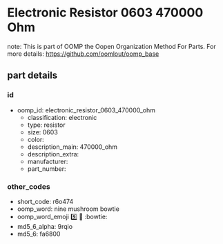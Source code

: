 # Electronic Resistor 0603 470000 Ohm  

note: This is part of OOMP the Oopen Organization Method For Parts. For more details: https://github.com/oomlout/oomp_base

##  part details





### id
* oomp_id: electronic_resistor_0603_470000_ohm
  * classification: electronic
  * type: resistor
  * size: 0603
  * color: 
  * description_main: 470000_ohm
  * description_extra: 
  * manufacturer: 
  * part_number: 

### other_codes
* short_code: r6o474
* oomp_word: nine mushroom bowtie
* oomp_word_emoji :nine: :mushroom: :bowtie:
* md5_6_alpha: 9rqio
* md5_6: fa6800